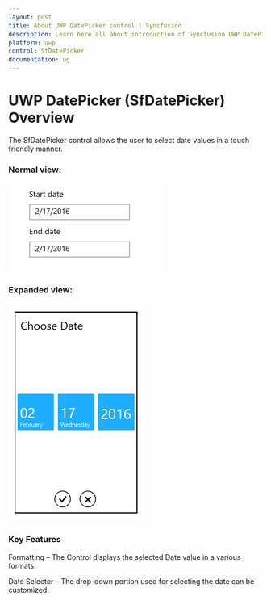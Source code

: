 ```yaml
---
layout: post
title: About UWP DatePicker control | Syncfusion
description: Learn here all about introduction of Syncfusion UWP DatePicker (SfDatePicker) control, its elements and more.
platform: uwp
control: SfDatePicker
documentation: ug
---
```


# UWP DatePicker (SfDatePicker) Overview

The SfDatePicker control allows the user to select date values in a touch friendly manner.

### Normal view:


![DatePicker displayed the date in short format](Overview_images/uwp-datepicker-normal-view.png)



### Expanded view:


![DatePicker displayed selector to pick date](Overview_images/uwp-datepicker-expanded-view.png)


### Key Features

Formatting – The Control displays  the selected Date value in a various formats.

Date Selector – The drop-down portion used for selecting the date can be customized.


